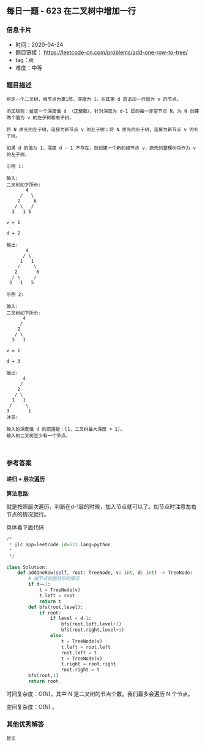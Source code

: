 ## 每日一题 - 623 在二叉树中增加一行

### 信息卡片

- 时间：2020-04-24
- 题目链接： https://leetcode-cn.com/problems/add-one-row-to-tree/ 
- tag：`树`
- 难度：中等

### 题目描述

```
给定一个二叉树，根节点为第1层，深度为 1。在其第 d 层追加一行值为 v 的节点。

添加规则：给定一个深度值 d （正整数），针对深度为 d-1 层的每一非空节点 N，为 N 创建两个值为 v 的左子树和右子树。

将 N 原先的左子树，连接为新节点 v 的左子树；将 N 原先的右子树，连接为新节点 v 的右子树。

如果 d 的值为 1，深度 d - 1 不存在，则创建一个新的根节点 v，原先的整棵树将作为 v 的左子树。

示例 1:

输入: 
二叉树如下所示:
       4
     /   \
    2     6
   / \   / 
  3   1 5   

v = 1

d = 2

输出: 
       4
      / \
     1   1
    /     \
   2       6
  / \     / 
 3   1   5   

示例 2:

输入: 
二叉树如下所示:
      4
     /   
    2    
   / \   
  3   1    

v = 1

d = 3

输出: 
      4
     /   
    2
   / \    
  1   1
 /     \  
3       1
注意:

输入的深度值 d 的范围是：[1，二叉树最大深度 + 1]。
输入的二叉树至少有一个节点。

 

```



### 参考答案

#### 递归 + 层次遍历

**算法思路**:

就是按照层次遍历，判断在d-1层的时候，加入节点就可以了。加节点时注意左右节点的情况就行。
 

具体看下面代码

```python
/*
 * @lc app=leetcode id=623 lang=python
 *
 */

class Solution:
    def addOneRow(self, root: TreeNode, v: int, d: int) -> TreeNode:
        # 根节点就是目标的情况
        if d==1:
            t = TreeNode(v)
            t.left = root
            return t
        def bfs(root,level):
            if root:
                if level < d-1:
                    bfs(root.left,level+1)
                    bfs(root.right,level+1)
                else:
                    t = TreeNode(v)
                    t.left = root.left
                    root.left = t
                    t = TreeNode(v)
                    t.right = root.right
                    root.right = t
        bfs(root,1) 
        return root  

```

时间复杂度：O(N)，其中 N 是二叉树的节点个数。我们最多会遍历 N 个节点。

空间复杂度：O(N) 。  

### 其他优秀解答

```
暂无
```


